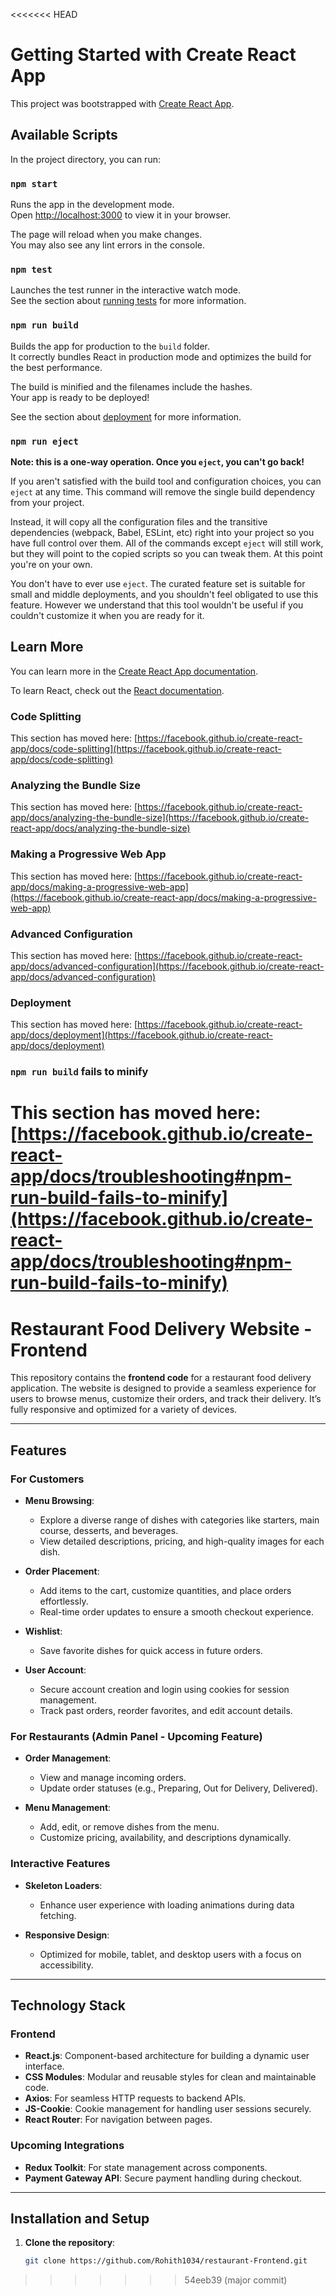 <<<<<<< HEAD
# Getting Started with Create React App

This project was bootstrapped with [Create React App](https://github.com/facebook/create-react-app).

## Available Scripts

In the project directory, you can run:

### `npm start`

Runs the app in the development mode.\
Open [http://localhost:3000](http://localhost:3000) to view it in your browser.

The page will reload when you make changes.\
You may also see any lint errors in the console.

### `npm test`

Launches the test runner in the interactive watch mode.\
See the section about [running tests](https://facebook.github.io/create-react-app/docs/running-tests) for more information.

### `npm run build`

Builds the app for production to the `build` folder.\
It correctly bundles React in production mode and optimizes the build for the best performance.

The build is minified and the filenames include the hashes.\
Your app is ready to be deployed!

See the section about [deployment](https://facebook.github.io/create-react-app/docs/deployment) for more information.

### `npm run eject`

**Note: this is a one-way operation. Once you `eject`, you can't go back!**

If you aren't satisfied with the build tool and configuration choices, you can `eject` at any time. This command will remove the single build dependency from your project.

Instead, it will copy all the configuration files and the transitive dependencies (webpack, Babel, ESLint, etc) right into your project so you have full control over them. All of the commands except `eject` will still work, but they will point to the copied scripts so you can tweak them. At this point you're on your own.

You don't have to ever use `eject`. The curated feature set is suitable for small and middle deployments, and you shouldn't feel obligated to use this feature. However we understand that this tool wouldn't be useful if you couldn't customize it when you are ready for it.

## Learn More

You can learn more in the [Create React App documentation](https://facebook.github.io/create-react-app/docs/getting-started).

To learn React, check out the [React documentation](https://reactjs.org/).

### Code Splitting

This section has moved here: [https://facebook.github.io/create-react-app/docs/code-splitting](https://facebook.github.io/create-react-app/docs/code-splitting)

### Analyzing the Bundle Size

This section has moved here: [https://facebook.github.io/create-react-app/docs/analyzing-the-bundle-size](https://facebook.github.io/create-react-app/docs/analyzing-the-bundle-size)

### Making a Progressive Web App

This section has moved here: [https://facebook.github.io/create-react-app/docs/making-a-progressive-web-app](https://facebook.github.io/create-react-app/docs/making-a-progressive-web-app)

### Advanced Configuration

This section has moved here: [https://facebook.github.io/create-react-app/docs/advanced-configuration](https://facebook.github.io/create-react-app/docs/advanced-configuration)

### Deployment

This section has moved here: [https://facebook.github.io/create-react-app/docs/deployment](https://facebook.github.io/create-react-app/docs/deployment)

### `npm run build` fails to minify

This section has moved here: [https://facebook.github.io/create-react-app/docs/troubleshooting#npm-run-build-fails-to-minify](https://facebook.github.io/create-react-app/docs/troubleshooting#npm-run-build-fails-to-minify)
=======
# Restaurant Food Delivery Website - Frontend

This repository contains the **frontend code** for a restaurant food delivery application. The website is designed to provide a seamless experience for users to browse menus, customize their orders, and track their delivery. It’s fully responsive and optimized for a variety of devices.

---

## Features

### For Customers
- **Menu Browsing**: 
  - Explore a diverse range of dishes with categories like starters, main course, desserts, and beverages.
  - View detailed descriptions, pricing, and high-quality images for each dish.

- **Order Placement**: 
  - Add items to the cart, customize quantities, and place orders effortlessly.
  - Real-time order updates to ensure a smooth checkout experience.

- **Wishlist**: 
  - Save favorite dishes for quick access in future orders.

- **User Account**: 
  - Secure account creation and login using cookies for session management.
  - Track past orders, reorder favorites, and edit account details.

### For Restaurants (Admin Panel - Upcoming Feature)  
- **Order Management**: 
  - View and manage incoming orders.
  - Update order statuses (e.g., Preparing, Out for Delivery, Delivered).  

- **Menu Management**:
  - Add, edit, or remove dishes from the menu.  
  - Customize pricing, availability, and descriptions dynamically.  

### Interactive Features  
- **Skeleton Loaders**:  
  - Enhance user experience with loading animations during data fetching.  

- **Responsive Design**:  
  - Optimized for mobile, tablet, and desktop users with a focus on accessibility.  

---

## Technology Stack

### Frontend
- **React.js**: Component-based architecture for building a dynamic user interface.
- **CSS Modules**: Modular and reusable styles for clean and maintainable code.
- **Axios**: For seamless HTTP requests to backend APIs.
- **JS-Cookie**: Cookie management for handling user sessions securely.
- **React Router**: For navigation between pages.

### Upcoming Integrations
- **Redux Toolkit**: For state management across components.
- **Payment Gateway API**: Secure payment handling during checkout.

---

## Installation and Setup

1. **Clone the repository**:
   ```bash
   git clone https://github.com/Rohith1034/restaurant-Frontend.git
>>>>>>> 54eeb39 (major commit)
